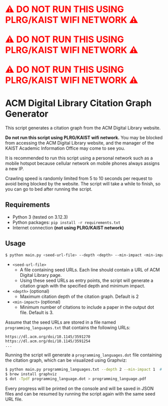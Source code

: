 <span style="color:red;font-size:2em">

**⚠️ DO NOT RUN THIS USING PLRG/KAIST WIFI NETWORK ⚠️**

**⚠️ DO NOT RUN THIS USING PLRG/KAIST WIFI NETWORK ⚠️**

**⚠️ DO NOT RUN THIS USING PLRG/KAIST WIFI NETWORK ⚠️**

</span>

# ACM Digital Library Citation Graph Generator

This script generates a citation graph from the ACM Digital Library website.

**Do not run this script using PLRG/KAIST wifi network.** You may be blocked from
accessing the ACM Digital Library website, and the manager of the KAIST Academic
Information Office may come to see you.

It is recommended to run this script using a personal network such as a mobile
hotspot because cellular network on mobile phones always assigns a new IP.

Crawling speed is randomly limited from 5 to 10 seconds per request to avoid being
blocked by the website. The script will take a while to finish, so you can go to
bed after running the script.

## Requirements

* Python 3 (tested on 3.12.3)
* Python packages: `pip install -r requirements.txt`
* Internet connection **(not using PLRG/KAIST network)**

## Usage

```bash
$ python main.py <seed-url-file> --depth <depth> --min-impact <min-impact>
```

* `<seed-url-file>`
  * A file containing seed URLs. Each line should contain a URL of ACM Digital Library page.
  * Using these seed URLs as entry points, the script will generate a citation graph with the specified depth and minimum impact.
* `<depth>` (optional)
  * Maximum citation depth of the citation graph. Default is 2
* `<min-impact>` (optional)
  * Minimum number of citations to include a paper in the output dot file. Default is 3.

Assume that the seed URLs are stored in a file named `programming_languages.txt` that contains the following URLs:
```
https://dl.acm.org/doi/10.1145/3591270
https://dl.acm.org/doi/10.1145/3591254
...
```

Running the script will generate a `programming_languages.dot` file containing the citation graph, which can be visualized using Graphviz:

```bash
$ python main.py programming_languages.txt --depth 2 --min-impact 1  # This will take a while. Good night.
$ brew install graphviz
$ dot -Tpdf programming_language.dot > programming_language.pdf
```

Every progress will be printed on the console and will be saved in JSON files
and can be resumed by running the script again with the same seed URL file.

